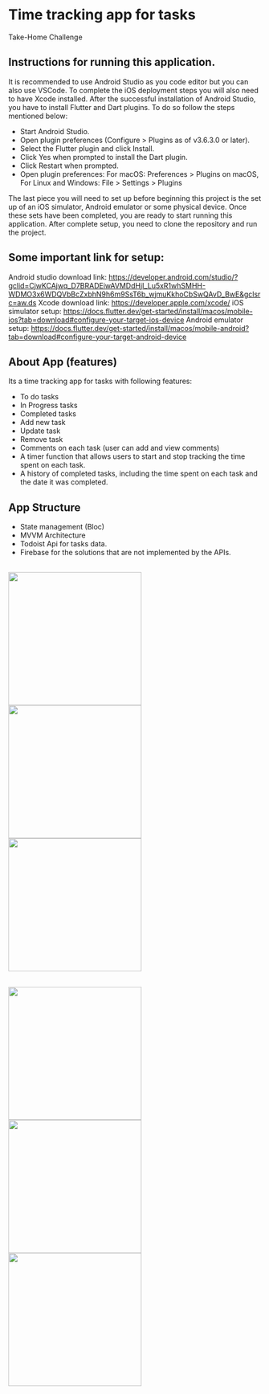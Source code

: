 # Time tracking app for tasks

Take-Home Challenge

## Instructions for running this application.
It is recommended to use Android Studio as you code editor but you can also use VSCode.
To complete the iOS deployment steps you will also need to have Xcode installed.
After the successful installation of Android Studio, you have to install Flutter and Dart plugins.
To do so follow the steps mentioned below:
- Start Android Studio.
- Open plugin preferences (Configure > Plugins as of v3.6.3.0 or later).
- Select the Flutter plugin and click Install.
- Click Yes when prompted to install the Dart plugin.
- Click Restart when prompted.
- Open plugin preferences:
  For macOS: Preferences > Plugins on macOS,
  For Linux and Windows: File > Settings > Plugins

The last piece you will need to set up before beginning this project is the set up of an
iOS simulator, Android emulator or some physical device. Once these sets have been completed,
you are ready to start running this application.
After complete setup, you need to clone the repository and run the project.

## Some important link for setup:
Android studio download link: https://developer.android.com/studio/?gclid=CjwKCAjwq_D7BRADEiwAVMDdHjI_Lu5xR1whSMHH-WDMO3x6WDQVbBcZxbhN9h6m9SsT6b_wjmuKkhoCbSwQAvD_BwE&gclsrc=aw.ds
Xcode download link: https://developer.apple.com/xcode/
iOS simulator setup: https://docs.flutter.dev/get-started/install/macos/mobile-ios?tab=download#configure-your-target-ios-device
Android emulator setup: https://docs.flutter.dev/get-started/install/macos/mobile-android?tab=download#configure-your-target-android-device

## About App (features)
Its a time tracking app for tasks with following features:
- To do tasks
- In Progress tasks
- Completed tasks
- Add new task
- Update task
- Remove task
- Comments on each task (user can add and view comments)
- A timer function that allows users to start and stop 
tracking the time spent on each task.
- A history of completed tasks, including the time spent 
on each task and the date it was completed.

## App Structure
- State management (Bloc)
- MVVM Architecture
- Todoist Api for tasks data.
- Firebase for the solutions that are not implemented by the APIs.

&nbsp;  
<img src="images/1.png" width=265, height:270> <img src="images/2.png" width=265, height:270> <img src="images/3.png" width=265, height:270>

&nbsp;  
<img src="images/4.png" width=265, height:270> <img src="images/5.png" width=265, height:270> <img src="images/6.png" width=265, height:270>


